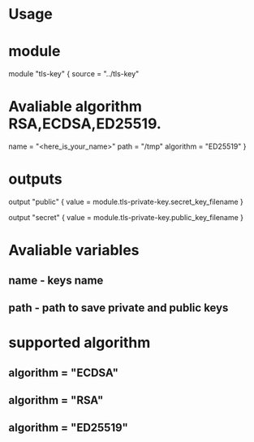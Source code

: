 # Usage

# module
module "tls-key" {
  source = "../tls-key"

  # Avaliable algorithm RSA,ECDSA,ED25519.
  name = "<here_is_your_name>"
  path = "/tmp"
  algorithm = "ED25519"
}

# outputs

output "public" {
   value = module.tls-private-key.secret_key_filename
}

output "secret" {
   value = module.tls-private-key.public_key_filename
}

# Avaliable variables
## name - keys name
## path - path to save private and public keys

# supported algorithm
## algorithm = "ECDSA"
## algorithm = "RSA"
## algorithm = "ED25519"